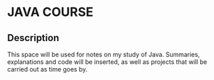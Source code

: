 # JAVA COURSE

## Description

This space will be used for notes on my study of Java. Summaries, explanations and code will be inserted, as well as projects that will be carried out as time goes by.